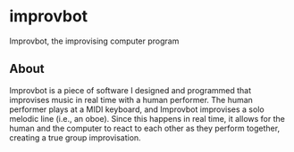 improvbot
=========

Improvbot, the improvising computer program

About
----------

Improvbot is a piece of software I designed and programmed that improvises music in real time with a human performer. The human performer plays at a MIDI keyboard, and Improvbot improvises a solo melodic line (i.e., an oboe). Since this happens in real time, it allows for the human and the computer to react to each other as they perform together, creating a true group improvisation.
